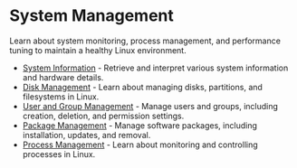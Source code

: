 # System Management

Learn about system monitoring, process management, and performance tuning to maintain a healthy Linux environment.

 - [System Information](system_information.md) - Retrieve and interpret various system information and hardware details.
 - [Disk Management](disk_management.md) - Learn about managing disks, partitions, and filesystems in Linux.
 - [User and Group Management](user_group_management.md) - Manage users and groups, including creation, deletion, and permission settings.
 - [Package Management](package_management.md) - Manage software packages, including installation, updates, and removal.
 - [Process Management](process_management.md) - Learn about monitoring and controlling processes in Linux.